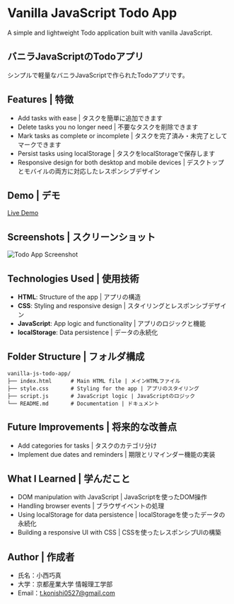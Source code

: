 # Vanilla JavaScript Todo App
A simple and lightweight Todo application built with vanilla JavaScript.

## バニラJavaScriptのTodoアプリ
シンプルで軽量なバニラJavaScriptで作られたTodoアプリです。

## Features | 特徴

- Add tasks with ease | タスクを簡単に追加できます
- Delete tasks you no longer need | 不要なタスクを削除できます
- Mark tasks as complete or incomplete | タスクを完了済み・未完了としてマークできます
- Persist tasks using localStorage | タスクをlocalStorageで保存します
- Responsive design for both desktop and mobile devices | デスクトップとモバイルの両方に対応したレスポンシブデザイン

## Demo | デモ

[Live Demo](https://your-demo-link.com)

## Screenshots | スクリーンショット

![Todo App Screenshot](path-to-screenshot.png)

## Technologies Used | 使用技術

- **HTML**: Structure of the app | アプリの構造
- **CSS**: Styling and responsive design | スタイリングとレスポンシブデザイン
- **JavaScript**: App logic and functionality | アプリのロジックと機能
- **localStorage**: Data persistence | データの永続化

## Folder Structure | フォルダ構成

```
vanilla-js-todo-app/
├── index.html      # Main HTML file | メインHTMLファイル
├── style.css       # Styling for the app | アプリのスタイリング
├── script.js       # JavaScript logic | JavaScriptのロジック
└── README.md       # Documentation | ドキュメント
```

## Future Improvements | 将来的な改善点
- Add categories for tasks | タスクのカテゴリ分け
- Implement due dates and reminders | 期限とリマインダー機能の実装

## What I Learned | 学んだこと

- DOM manipulation with JavaScript | JavaScriptを使ったDOM操作
- Handling browser events | ブラウザイベントの処理
- Using localStorage for data persistence | localStorageを使ったデータの永続化
- Building a responsive UI with CSS | CSSを使ったレスポンシブUIの構築

## Author | 作成者
- 氏名：小西巧真
- 大学：京都産業大学 情報理工学部
- Email：[t.konishi0527@gmail.com](t.konishi0527@gmail.com)
